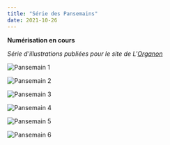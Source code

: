 ```yaml
---
title: "Série des Pansemains"
date: 2021-10-26
---
```


**Numérisation en cours**

*Série d'illustrations publiées pour le site de L'[Organon](http://lorganon.ca/)*

![Pansemain 1]()

![Pansemain 2]()

![Pansemain 3]()

![Pansemain 4]()

![Pansemain 5]()

![Pansemain 6]()
